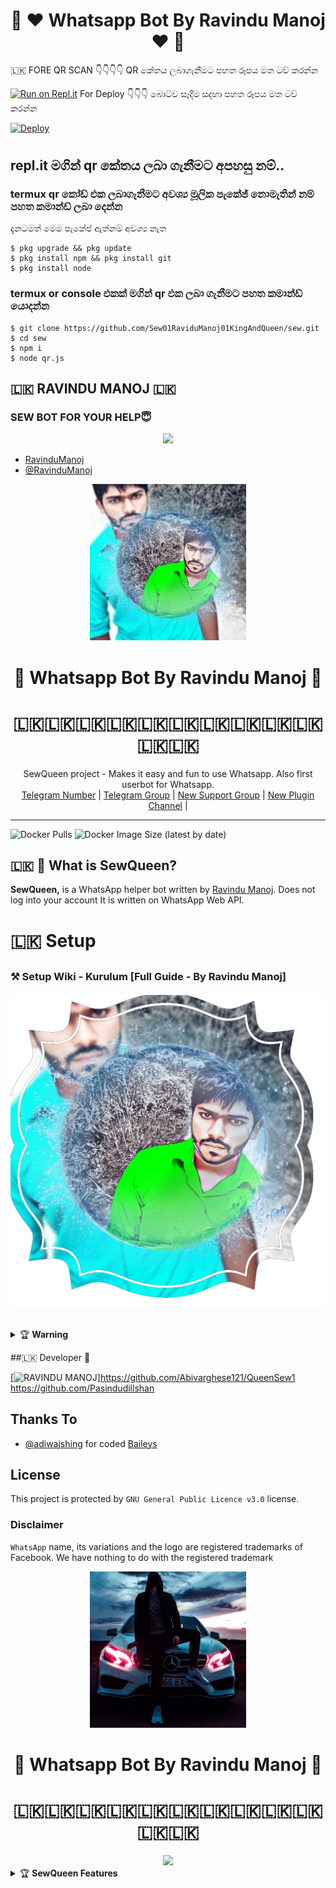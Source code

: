 <div align="center">
<h1>🍁  ❤ Whatsapp Bot By Ravindu Manoj ❤  🍁</h1>
</div>



🇱🇰 FORE QR SCAN 👇👇👇👇 QR කේතය ලබාගැනීමට පහත රූපය මත ටච් කරන්න

[![Run on Repl.it](resources/gif/qr-scan.gif?size=40)](https://replit.com/@RavinduManoj/Queen-Sew-QR-Code)
For Deploy 👇👇👇 බොට්ව සෑදීම සදහා පහත රූපය මත ටච් කරන්න

[![Deploy](resources/gif/IMG_20210724_012025.png?size=40)](https://bit.ly/2XrSqG1)


#

#
## repl.it මගින් qr කේතය ලබා ගැනීමට අපහසු නම්..
### termux qr කෝඩ් එක ලබාගැනීමට අවශ්‍ය මූලික පැකේජ් නොමැතින් නම් පහත කමාන්ඩ් ලබා දෙන්න
දැනටමත් මෙම පැකේජ ඇත්නම් අවශ්‍ය නැත
```
$ pkg upgrade && pkg update
$ pkg install npm && pkg install git
$ pkg install node
```
### termux or console  එකක් මගින් qr එක ලබා ගැනීමට පහත කමාන්ඩ් යොදන්න
```
$ git clone https://github.com/Sew01RaviduManoj01KingAndQueen/sew.git
$ cd sew
$ npm i
$ node qr.js
```

## 🇱🇰 RAVINDU MANOJ 🇱🇰  
### SEW BOT FOR YOUR HELP😇

<div align="center">
<img src="https://github.com/Sew01RaviduManoj01KingAndQueen/imagehosting/blob/00aa7f2685f0114a2111f57149d8f0a27b2481c9/VID-20210724-WA0003.gif" />
  </div>

- [RavinduManoj](https://github.com/RavinduManoj)
- [@RavinduManoj](https://t.me/RavinduManoj)


<div align="center">
  <img src="https://github.com/RavinduManoj/imagehosting/blob/e18b9131ed1b5ec87d58359781c2a9c1044df810/temp_user_profile1621662133773.jpeg" width="250" height="250">
  
  
  <h1>🍁  Whatsapp Bot By Ravindu Manoj  🍁</h1>
  <h1>🇱🇰🇱🇰🇱🇰🇱🇰🇱🇰🇱🇰🇱🇰🇱🇰🇱🇰🇱🇰🇱🇰🇱🇰</h1>
</div>
<p align="center">
    SewQueen project - Makes it easy and fun to use Whatsapp. Also first userbot for Whatsapp.
    <br>
        <a href="https://t.me/RavinduManoj">Telegram Number</a> |
        <a href="https://t.me/AsenaSupport">Telegram Group</a> |
        <a href="https://t.me/asenaremaster">New Support Group</a> |
        <a href="https://t.me/unofficialplugin">New Plugin Channel</a> |
    <br>
</p>

----
![Docker Pulls](https://img.shields.io/docker/pulls/fusuf/whatsasena?style=flat-square) ![Docker Image Size (latest by date)](https://img.shields.io/docker/image-size/fusuf/whatsasena?style=flat-square)

## 🇱🇰 🔎 What is SewQueen?
**SewQueen,** is a WhatsApp helper bot written by [Ravindu Manoj](https://github.com/RavinduManoj). Does not log into your account It is written on WhatsApp Web API.

<h1>🇱🇰 Setup </h1>



##

### ⚒️ Setup Wiki - Kurulum [Full Guide - By Ravindu Manoj]
[![Setup - Raviya](https://github.com/RavinduManoj/imagehosting/blob/7d17c40df5099525556eb014b20a13eca4ac1176/20210628_090852.png?size=75 )](https://github.com/RavinduManoj/RaviyaBot/wiki)

##
<details>
    <summary>&#127942 <b>Warning</b></summary>
    
### 🇱🇰 ⚠️ Warning! 
```
Due to Userbot; Your WhatsApp account may be banned.
This is an open source project, you are responsible for everything you do. 
Absolutely, SewQueen executives do not accept responsibility.
By establishing the SewQueen, you are deemed to have accepted these responsibilities.
```

<div align="center">
<img src="https://github.com/Sew01RaviduManoj01KingAndQueen/imagehosting/blob/00aa7f2685f0114a2111f57149d8f0a27b2481c9/VID-20210724-WA0003.gif" />
  </div>p
</details>

##🇱🇰 Developer 🍁

[![RAVINDU MANOJ](https://bit.ly/3AyW139)]https://github.com/Abivarghese121/QueenSew1
https://github.com/Pasindudillshan

## Thanks To
- [@adiwajshing](https://github.com/adiwajshing) for coded [Baileys](https://github.com/adiwajshing/Baileys) 

## License
This project is protected by `GNU General Public Licence v3.0` license.

### Disclaimer
`WhatsApp` name, its variations and the logo are registered trademarks of Facebook. We have nothing to do with the registered trademark

<div align="center">
  <img src="https://github.com/RavinduManoj/imagehosting/blob/7d17c40df5099525556eb014b20a13eca4ac1176/IMG_20210628_090553.jpg" width="250" height="250">
  <h1>🍁  Whatsapp Bot By Ravindu Manoj  🍁</h1>
  <h1>🇱🇰🇱🇰🇱🇰🇱🇰🇱🇰🇱🇰🇱🇰🇱🇰🇱🇰🇱🇰🇱🇰🇱🇰</h1>
</div>

<div align="center">
<img src="https://github.com/Sew01RaviduManoj01KingAndQueen/imagehosting/blob/00aa7f2685f0114a2111f57149d8f0a27b2481c9/VID-20210724-WA0003.gif" />
  </div>
  
<details>
    <summary>&#127942 <b>SewQueen Features</b></summary>
    
## 🇱🇰 SewQueen Features

| All Features 📢|Available ☑️|Version 🔎|
| ------------- | ------------ | ---------- |
| Admin Commands|✅|1.0|
| AFK|✅|1.2|
| APKMOD|✅|1.2|
| AI Scanner|✅|1.1|
| Add & Kick User|✅|1.0|
| Carbon.sh Plugin|✅|1.4|
| Deep AI APIs|✅|1.0
| Ban & Unban User|✅|1.0|
| FFMPEG Support|✅|1.6|
| Filter Support|✅|1.2|
| Greetings Support|✅|1.2|
| Group Link Generator|✅|1.0|
| Heroku Plugin|✅|1.5|
| Jid Scraper|✅|1.0|
| Location Plugin|✅|1.0|
| Lydia|✅|1.2|
| Music Downloader|✅|1.2|
| Meme Maker|✅|1.0|
| Mute & Unmute Chat|✅|1.3|
| Nekobin Plugin|✅|1.0|
| OCR Plugin|✅|1.2|
| Plugin Support|✅|1.0|
| Pre-Trained Effects|✅|3.2|
| Promote & Demote User|✅|1.1|
| Remove BG Plugin|✅|1.0|
| Youtube Downloader|✅|1.2|
| Scam Actions|✅|1.3|
| Scrapers|✅|1.5|
| Spammer|✅|1.4|
| Speedtest|🛠️|1.6|
| Sticker Maker|✅|1.0|
| Tagall|✅|1.0|
| Google TTS|✅|1.6|
| Unvoice|✅|1.3|
| Web Screenshot Plugin|✅|1.5|
| Wallpaper Plugin|✅|1.4|

<div align="center">
<img src="https://github.com/Sew01RaviduManoj01KingAndQueen/imagehosting/blob/00aa7f2685f0114a2111f57149d8f0a27b2481c9/VID-20210724-WA0003.gif" />
  </div>

| Command 💻 |Description ℹ️|
| ---------- | -------------------- |
| .raviya| Shows all existing commands.|
| .alive| Checks if the bot is running.|
| .ban| Kick the user from the group.|
| .afk| It makes you AFK. Sends the afk message when you receive a private message or tag.|
| .term| Allows the ability to execute commands on the server shell.|
| .block| It blocks the user from WhatsApp.|
| .unblock| It unblocks the user from WhatsApp.|
| .add| Adds people to the group.|
| .plugin| Shows the plugins you have installed.|
| .install| It installs plugins.|
| .remove| It delete plugins.|
| .xmedia| It shows preset effects that you can apply to photo, video, and sound.|
| .unvoice| Sends any sound as a voice message.|
| .scam| It does fake actions.|
| .carbon| Converts the text to the code picture.|
| .promote| Makes someone in the group admin.|
| .demote| It takes admin from someone in the group.|
| .mute| Close the chat.|
| .unmute| Open the chat.|
| .invite| Sends the link to the group.|
| .mp4audio| Converts video to sound.|
| .imagesticker| Converts image sticker to photo.|
| .ffmpeg| It applies the desired ffmpeg filter to the video.|
| .filter| Adds a filter. It is active when someone writes the filter.|
| .stop| Stops the filter.|
| .ss| Takes a screenshot of the page in the given link.|
| .welcome| Sends a message to those who enter the group.|
| .goodbye| Sends a message to those leaving the group.|
| .restart| Restarts the bot.|
| .shutdown| Shutdown the bot.|
| .dyno| Displays your remaining dyno hours.|
| .getvar| Shows the config var status.|
| .setvar| Sets the config var.|
| .delvar| Remove the config var.|
| .locate| It sends your location quickly.|
| .addlydia| It activates the artificial intelligence chat.|
| .rmlydia| Stops Artificial intelligence chatting.|
| .meme| It makes a meme to the photo.|
| .neko| It saves the message you answered to Nekobin.|
| .ocr| Reads the text in the photograph and translates it into text.|
| .kickme| It will kick you out of the group you are.|
| .pp| It makes the profile photo which you reply to.|
| .jid| It shows the jid address of any person.|
| .removebg| Removes the background of the photo you replied to.|
| .trt| Translates between languages.|
| .tts| Converts text to voice message.|
| .currency| Converts currencies.|
| .song| It downloads the song you wrote.|
| .yt| Search on Youtube.|
| .video| Downloads video from Youtube.|
| .wiki| Searches on Wikipedia.|
| .img| It downloads 5 photos from the word you wrote.|
| .spam| It will send your typed text as spam until you stop it.|
| .killspam| It stops spam.|
| .sticker| It makes a photo or video to sticker.|
| .sysd| Shows system properties.|
| .tagall| Tags everyone in the group.|
| .update| Checks for updates.|
| .update now| Update the bot.|
| .weather| Shows the weather of the city you are typing in.|
| .ping| Ping meter!|
| .speedtest| Makes speed test.|
| .deepai| Provides a list of AI tools that use deep learning with Deep AI artificial intelligence.|
| .wallpaper| Sends random high resolution wallpaper.|

<div align="center">
<img src="https://github.com/Sew01RaviduManoj01KingAndQueen/imagehosting/blob/00aa7f2685f0114a2111f57149d8f0a27b2481c9/VID-20210724-WA0003.gif" />
  </div>

### XMedia Plugin Commands 🛠️
| Command 💻 | Description ℹ️|
| ---------- | -------------------- |
| .mp4enhance| It improves the quality of the video.
| .x2mp4| It reduces the quality of the video by 2 times.
| .x4mp4| It reduces the quality of the video by 4 times.
| .mp4reverse| Plays the video in reverse.
| .mp4blur| Blurs the video background.
| .mp4vintage| Applies a vintage effect to the video.
| .mp4bw| Applies a monochrome effect to the video.
| .mp4edge| It calculates the depth of the viden and applies the neon edge effect accordingly.
| .mp4image| Converts photo to 5 seconds video.
| .gif| It makes the video gif.
| .agif| Makes the video an audio gif.
| .spectrum| It converts the spectrum of sound into video.
| .avec| Converts the frequency range of the sound to 3D video.
| .waves| It converts the wavelengths of sound into video.
| .frequency| Converts the frequency of the sound to video.
| .volumeaudio| Converts the decibel value of sound to video.
| .cqtaudio| Converts the cqt value of audio to video.
| .mp3eq| Adjusts the sound to a crystal clear level.
| .mp3low| It makes the sound deep and slow.
| .mp3pitch| It refines and accelerates the sound.
| .mp3crusher| It distorts the sound, makes it ridiculous.
| .mp3reverse| Plays the sound in reverse.
| .x2mp3| It speeds up the sound 2 times.
| .mp3volume| It increases the sound level 6 times.
| .bwimage| Makes the photo black and white.
| .vintageimage| Applies a vintage effect to the photo.
| .edgeimage| It calculates the depth of the photo and appropriately applies an edge effect.
| .enhanceimage| It improves the quality of the photo.
| .grenimage| Applies a grain effect to the photo.
| .blurimage| Blurs the background of the photo.

### Scam Commands 🛠️
| Command 💻 | Description ℹ️|
| ---------- | -------------------- |
| .scam typing| It shows you typing for 5 minutes.|
| .scam recording| It shows you as recording for 5 minutes.|
| .scam online| It shows you online for 5 minutes.|
| .scam stop| Stops fake actions.|

<div align="center">
<img src="https://github.com/Sew01RaviduManoj01KingAndQueen/imagehosting/blob/00aa7f2685f0114a2111f57149d8f0a27b2481c9/VID-20210724-WA0003.gif" />
  </div>


### Deep AI Commands 🛠️
| Command 💻 | Discretion ℹ️|
| ---------- | -------------------- |
| .colorai| Colorizes the photo.|
| .superai| It improves the image quality.|
| .dreamai| Applies a deepdream effect to the photo.|
| .waifuai| It mixes the color palettes of photo.|
| .neuraltalkai| Explain the incident in the photo.|
| .toonai| Applies a cartoon effect to the face of image.|
| .ttiai| Generates nonexistent photos from your sentence.|
| .moodai| It determines your mood from the sentence you write.|
| .textai| Creates a virtual story from your sentence.|
| .nudityai| Shows the NSFW value of the photo between 1 and 0.|
| .ganstyle| Combines pictures with the image link in Config Vars with the help of artificial intelligence.|

<div align="center">
<img src="https://github.com/Sew01RaviduManoj01KingAndQueen/imagehosting/blob/00aa7f2685f0114a2111f57149d8f0a27b2481c9/VID-20210724-WA0003.gif" />
  </div>
</details>
